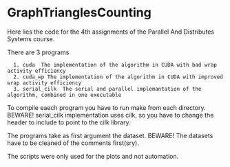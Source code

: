 # GraphTrianglesCounting

Here lies the code for the 4th assignments of the Parallel And Distributes Systems course.

There are 3 programs

      1. cuda  The implementation of the algorithm in CUDA with bad wrap activity efficiency
      2. cuda_wp The implementation of the algorithm in CUDA with improved wrap activity efficiency
      3. serial_cilk  The serial and parallel implemantation of the algorithm, combined in one executable
      
To compile eaech program you have to run make from each directory.
BEWARE! serial_cilk implementation uses cilk, so you have to change the header to include to point to the cilk library.

The programs take as first argument the dataset. 
BEWARE! The datasets have to be cleaned of the comments first(sry).

The scripts were only used for the plots and not automation.
